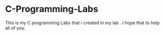 # C-Programming-Labs
This is my C programming Labs that i created in my lab . i hope that to help all of you. 
